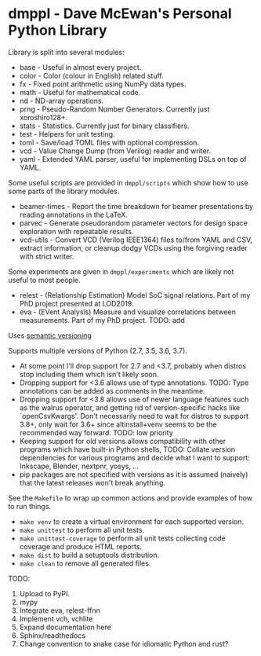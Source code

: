 
dmppl - Dave McEwan's Personal Python Library
=============================================

Library is split into several modules:

  - base - Useful in almost every project.
  - color - Color (colour in English) related stuff.
  - fx - Fixed point arithmetic using NumPy data types.
  - math - Useful for mathematical code.
  - nd - ND-array operations.
  - prng - Pseudo-Random Number Generators. Currently just xoroshiro128+.
  - stats - Statistics. Currently just for binary classifiers.
  - test - Helpers for unit testing.
  - toml - Save/load TOML files with optional compression.
  - vcd - Value Change Dump (from Verilog) reader and writer.
  - yaml - Extended YAML parser, useful for implementing DSLs on top of YAML.

Some useful scripts are provided in `dmppl/scripts` which show how to use some
parts of the library modules.

  - beamer-times - Report the time breakdown for beamer presentations by reading
    annotations in the LaTeX.
  - parvec - Generate pseudorandom parameter vectors for design space
    exploration with repeatable results.
  - vcd-utils - Convert VCD (Verilog IEEE1364) files to/from YAML and CSV,
    extract information, or cleanup dodgy VCDs using the forgiving reader
    with strict writer.

Some experiments are given in `dmppl/experiments` which are likely not useful
to most people.

  - relest - (Relationship Estimation) Model SoC signal relations.
    Part of my PhD project presented at LOD2019.
  - eva - (EVent Analysis) Measure and visualize correlations between
    measurements.
    Part of my PhD project.
    TODO: add

Uses [semantic versioning](https://semver.org/spec/v2.0.0.html)

Supports multiple versions of Python (2.7, 3.5, 3.6, 3.7).

  - At some point I'll drop support for 2.7 and <3.7, probably when distros stop
    including them which isn't likely soon.
  - Dropping support for <3.6 allows use of type annotations.
    TODO: Type annotations can be added as comments in the meantime.
  - Dropping support for <3.8 allows use of newer language features such as the
    walrus operator, and getting rid of version-specific hacks like
    `openCsvKwargs'.
    Don't necessarily need to wait for distros to support 3.8+, only wait for
    3.6+ since altinstall+venv seems to be the recommended way forward.
    TODO: low priority
  - Keeping support for old versions allows compatibility with other programs
    which have built-in Python shells,
    TODO: Collate version dependencies for various programs and decide what I
    want to support: Inkscape, Blender, nextpnr, yosys, ...
  - pip packages are not specified with versions as it is assumed (naively) that
    the latest releases won't break anything.

See the `Makefile` to wrap up common actions and provide examples of how to run
things.

  - `make venv` to create a virtual environment for each supported version.
  - `make unittest` to perform all unit tests.
  - `make unittest-coverage` to perform all unit tests collecting code coverage
    and produce HTML reports.
  - `make dist` to build a setuptools distribution.
  - `make clean` to remove all generated files.

TODO:

  1. Upload to PyPI.
  2. mypy
  3. Integrate eva, relest-ffnn
  4. Implement vch, vchlite
  5. Expand documentation here
  6. Sphinx/readthedocs
  7. Change convention to snake case for idiomatic Python and rust?
